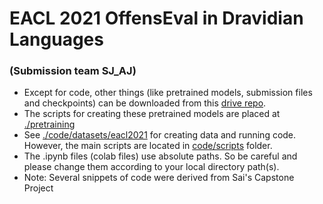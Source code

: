 # EACL 2021 OffensEval in Dravidian Languages    
### (Submission team SJ_AJ)

- Except for code, other things (like pretrained models, submission files and checkpoints) can be downloaded from this [drive repo](https://drive.google.com/drive/folders/1xnQ63uZ7Pq1go1K21OkgRkGFUkfizoT7?usp=sharing).
- The scripts for creating these pretrained models are placed at [./pretraining](./pretraining)
- See [./code/datasets/eacl2021](./code/datasets/eacl2021) for creating data and running code. However, the main scripts are located in [code/scripts](.code/scripts) folder.
- The .ipynb files (colab files) use absolute paths. So be careful and please change them according to your local directory path(s).
- Note: Several snippets of code were derived from Sai's Capstone Project
